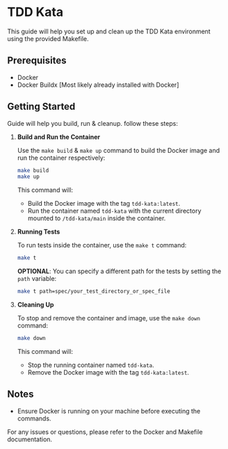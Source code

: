 # TDD Kata

This guide will help you set up and clean up the TDD Kata environment using the provided Makefile.

## Prerequisites

- Docker
- Docker Buildx [Most likely already installed with Docker]

## Getting Started

Guide will help you build, run & cleanup. follow these steps:

1. **Build and Run the Container**

    Use the `make build` & `make up` command to build the Docker image and run the container respectively:

    ```sh
    make build
    make up
    ```

    This command will:
    - Build the Docker image with the tag `tdd-kata:latest`.
    - Run the container named `tdd-kata` with the current directory mounted to `/tdd-kata/main` inside the container.

2. **Running Tests**

    To run tests inside the container, use the `make t` command:

    ```sh
    make t
    ```

    **OPTIONAL**: You can specify a different path for the tests by setting the `path` variable:

    ```sh
    make t path=spec/your_test_directory_or_spec_file
    ```

3. **Cleaning Up**

    To stop and remove the container and image, use the `make down` command:

    ```sh
    make down
    ```

    This command will:
    - Stop the running container named `tdd-kata`.
    - Remove the Docker image with the tag `tdd-kata:latest`.

## Notes

- Ensure Docker is running on your machine before executing the commands.

For any issues or questions, please refer to the Docker and Makefile documentation.